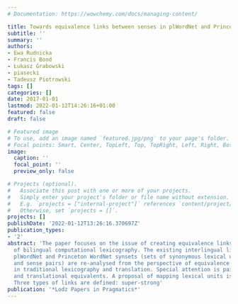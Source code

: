 ```yaml
---
# Documentation: https://wowchemy.com/docs/managing-content/

title: Towards equivalence links between senses in plWordNet and Princeton WordNet
subtitle: ''
summary: ''
authors:
- Ewa Rudnicka
- Francis Bond
- Łukasz Grabowski
- piasecki
- Tadeusz Piotrowski
tags: []
categories: []
date: 2017-01-01
lastmod: 2022-01-12T14:26:16+01:00
featured: false
draft: false

# Featured image
# To use, add an image named `featured.jpg/png` to your page's folder.
# Focal points: Smart, Center, TopLeft, Top, TopRight, Left, Right, BottomLeft, Bottom, BottomRight.
image:
  caption: ''
  focal_point: ''
  preview_only: false

# Projects (optional).
#   Associate this post with one or more of your projects.
#   Simply enter your project's folder or file name without extension.
#   E.g. `projects = ["internal-project"]` references `content/project/deep-learning/index.md`.
#   Otherwise, set `projects = []`.
projects: []
publishDate: '2022-01-12T13:26:16.370697Z'
publication_types:
- '2'
abstract: 'The paper focuses on the issue of creating equivalence links in the domain
  of bilingual computational lexicography. The existing interlingual links between
  plWordNet and Princeton WordNet synsets (sets of synonymous lexical units–lemma
  and sense pairs) are re-analysed from the perspective of equivalence types as defined
  in traditional lexicography and translation. Special attention is paid to cognitive
  and translational equivalents. A proposal of mapping lexical units is presented.
  Three types of links are defined: super-strong'
publication: '*Lodz Papers in Pragmatics*'
---
```


